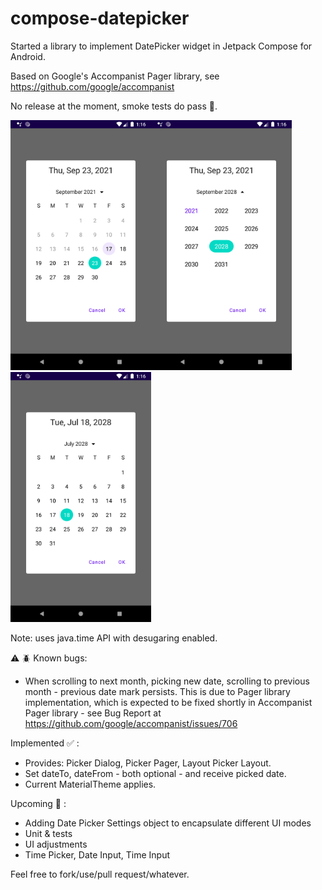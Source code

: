 # compose-datepicker
Started a library to implement DatePicker widget in Jetpack Compose for Android.

Based on Google's Accompanist Pager library, see https://github.com/google/accompanist

No release at the moment, smoke tests do pass 🤞.

<img src="https://github.com/offvanHooijdonk/compose-datepicker/blob/main/docs/current-month.png" width="225"/><img src="https://github.com/offvanHooijdonk/compose-datepicker/blob/main/docs/years-layout.png" width="225"/><img src="https://github.com/offvanHooijdonk/compose-datepicker/blob/main/docs/other-year-month.png" width="225"/>

Note: uses  java.time API with desugaring enabled.

⚠️ 🪲 Known bugs:
* When scrolling to next month, picking new date, scrolling to previous month - previous date mark persists. This is due to Pager library implementation, which is expected to be fixed shortly in Accompanist Pager library - see Bug Report at https://github.com/google/accompanist/issues/706

Implemented ✅ :
* Provides: Picker Dialog, Picker Pager, Layout Picker Layout.
* Set dateTo, dateFrom - both optional - and receive picked date.
* Current MaterialTheme applies.

Upcoming 🚀 :
* Adding Date Picker Settings object to encapsulate different UI modes 
* Unit & tests
* UI adjustments
* Time Picker, Date Input, Time Input

Feel free to fork/use/pull request/whatever.
